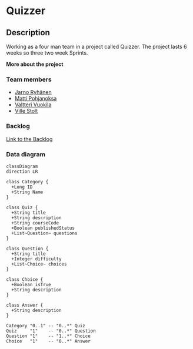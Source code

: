 # Quizzer
## Description
Working as a four man team in a project called Quizzer. The project lasts 6 weeks so three two week Sprints.

**More about the project**

### Team members
* [Jarno Ryhänen](https://github.com/JarnoRyhanen)
* [Matti Pohjanoksa](https://github.com/MatPohj)
* [Valtteri Vuokila](https://github.com/Valheri)
* [Ville Stolt](https://github.com/Vsto99)
  
### Backlog
[Link to the Backlog](https://github.com/orgs/FullFlip/projects/1)

### Data diagram
```mermaid
classDiagram
direction LR

class Category {
  +Long ID
  +String Name
}

class Quiz {
  +String title
  +String description
  +String courseCode
  +Boolean publishedStatus
  +List~Question~ questions
}

class Question {
  +String title
  +Integer difficulty
  +List~Choice~ choices
}

class Choice {
  +Boolean isTrue
  +String description
}

class Answer {
  +String description
}

Category "0..1" -- "0..*" Quiz
Quiz     "1"    -- "0..*" Question
Question "1"    -- "1..*" Choice
Choice   "1"    -- "0..*" Answer

```
